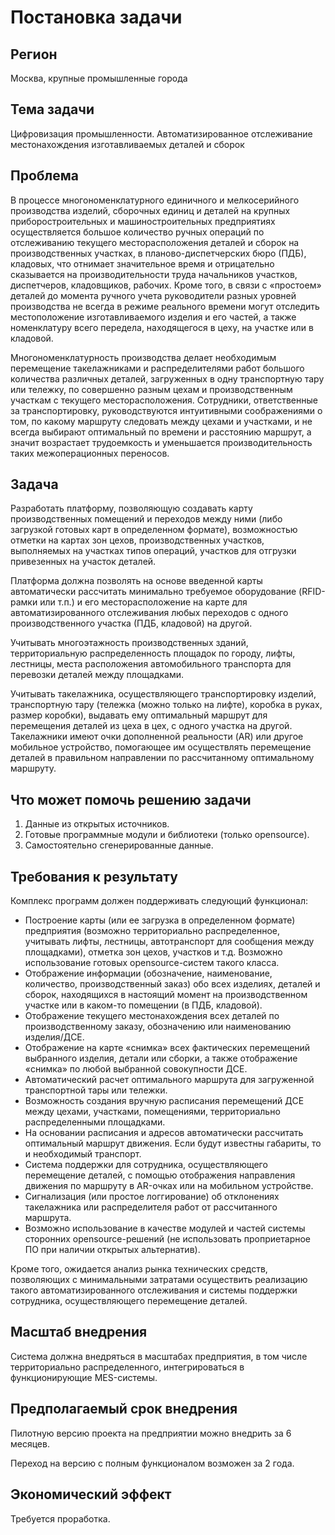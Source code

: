 # Постановка задачи

## Регион
Москва, крупные промышленные города

## Тема задачи
Цифровизация промышленности. Автоматизированное отслеживание местонахождения изготавливаемых деталей и сборок

## Проблема
В процессе многономенклатурного единичного и мелкосерийного производства изделий, сборочных единиц и деталей на крупных приборостроительных и машиностроительных предприятиях осуществляется большое количество ручных операций по отслеживанию текущего месторасположения деталей и сборок на производственных участках, в планово-диспетчерских бюро (ПДБ), кладовых, что отнимает значительное время и отрицательно сказывается на производительности труда начальников участков, диспетчеров, кладовщиков, рабочих. Кроме того, в связи с «простоем» деталей до момента ручного учета руководители разных уровней производства не всегда в режиме реального времени могут отследить местоположение изготавливаемого изделия и его частей, а также номенклатуру всего передела, находящегося в цеху, на участке или в кладовой.

Многономенклатурность производства делает необходимым перемещение такелажниками и распределителями работ большого количества различных деталей, загруженных в одну транспортную тару или тележку, по совершенно разным цехам и производственным участкам с текущего месторасположения. Сотрудники, ответственные за транспортировку, руководствуются интуитивными соображениями о том, по какому маршруту следовать между цехами и участками, и не всегда выбирают оптимальный по времени и расстоянию маршрут, а значит возрастает трудоемкость и уменьшается производительность таких межоперационных переносов.

## Задача
Разработать платформу, позволяющую создавать карту производственных помещений и переходов между ними (либо загрузкой готовых карт в определенном формате), возможностью отметки на картах зон цехов, производственных участков, выполняемых на участках типов операций, участков для отгрузки привезенных на участок деталей.

Платформа должна позволять на основе введенной карты автоматически рассчитать минимально требуемое оборудование (RFID-рамки или т.п.) и его месторасположение на карте для автоматизированного отслеживания любых переходов с одного производственного участка (ПДБ, кладовой) на другой.

Учитывать многоэтажность производственных зданий, территориальную распределенность площадок по городу, лифты, лестницы, места расположения автомобильного транспорта для перевозки деталей между площадками.

Учитывать такелажника, осуществляющего транспортировку изделий, транспортную тару (тележка (можно только на лифте), коробка в руках, размер коробки), выдавать ему оптимальный маршрут для перемещения деталей из цеха в цех, с одного участка на другой. Такелажники имеют очки дополненной реальности (AR) или другое мобильное устройство, помогающее им осуществлять перемещение деталей в правильном направлении по рассчитанному оптимальному маршруту.

## Что может помочь решению задачи
1. Данные из открытых источников.
2. Готовые программные модули и библиотеки (только opensource).
3. Самостоятельно сгенерированные данные.

## Требования к результату
Комплекс программ должен поддерживать следующий функционал:
- Построение карты (или ее загрузка в определенном формате) предприятия (возможно территориально распределенное, учитывать лифты, лестницы, автотранспорт для сообщения между площадками), отметка зон цехов, участков и т.д. Возможно использование готовых opensource-систем такого класса.
- Отображение информации (обозначение, наименование, количество, производственный заказ) обо всех изделиях, деталей и сборок, находящихся в настоящий момент на производственном участке или в каком-то помещении (в ПДБ, кладовой).
- Отображение текущего местонахождения всех деталей по производственному заказу, обозначению или наименованию изделия/ДСЕ.
- Отображение на карте «снимка» всех фактических перемещений выбранного изделия, детали или сборки, а также отображение «снимка» по любой выбранной совокупности ДСЕ.
- Автоматический расчет оптимального маршрута для загруженной транспортной тары или тележки.
- Возможность создания вручную расписания перемещений ДСЕ между цехами, участками, помещениями, территориально распределенными площадками.
- На основании расписания и адресов автоматически рассчитать оптимальный маршрут движения. Если будут известны габариты, то и необходимый транспорт.
- Система поддержки для сотрудника, осуществляющего перемещение деталей, с помощью отображения направления движения по маршруту в AR-очках или на мобильном устройстве.
- Сигнализация (или простое логгирование) об отклонениях такелажника или распределителя работ от рассчитанного маршрута.
- Возможно использование в качестве модулей и частей системы сторонних opensource-решений (не использовать проприетарное ПО при наличии открытых альтернатив).

Кроме того, ожидается анализ рынка технических средств, позволяющих с минимальными затратами осуществить реализацию такого автоматизированного отслеживания и системы поддержки сотрудника, осуществляющего перемещение деталей.

## Масштаб внедрения
Система должна внедряться в масштабах предприятия, в том числе территориально распределенного, интегрироваться в функционирующие MES-системы.

## Предполагаемый срок внедрения
Пилотную версию проекта на предприятии можно внедрить за 6 месяцев.

Переход на версию с полным функционалом возможен за 2 года.

## Экономический эффект
Требуется проработка.
